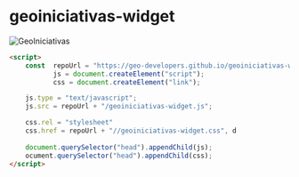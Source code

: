 # geoiniciativas-widget


![GeoIniciativas](http://127.0.0.1:5500/assets/imgs/geoiniciativas.gif)

```html
<script>
    const  repoUrl = "https://geo-developers.github.io/geoiniciativas-widget",
           js = document.createElement("script");
           css = document.createElement("link");

    js.type = "text/javascript";
    js.src = repoUrl + "/geoiniciativas-widget.js";

    css.rel = "stylesheet"
    css.href = repoUrl + "//geoiniciativas-widget.css", d
    
    document.querySelector("head").appendChild(js);
    ocument.querySelector("head").appendChild(css);
</script>
```
